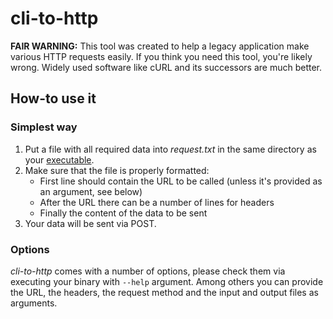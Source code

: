 # cli-to-http

**FAIR WARNING:** This tool was created to help a legacy application make various HTTP requests easily. If you think you need this tool, you're likely wrong. Widely used software like cURL and its successors are much better.

## How-to use it

### Simplest way

1. Put a file with all required data into *request.txt* in the same directory as your [executable](https://github.com/peteraba/cli-to-http/releases/latest).
2. Make sure that the file is properly formatted:
    * First line should contain the URL to be called (unless it's provided as an argument, see below)
    * After the URL there can be a number of lines for headers
    * Finally the content of the data to be sent
3. Your data will be sent via POST.

### Options

*cli-to-http* comes with a number of options, please check them via executing your binary with `--help` argument. Among others you can provide the URL, the headers, the request method and the input and output files as arguments.